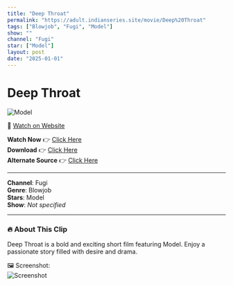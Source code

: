 ```yaml
---
title: "Deep Throat"
permalink: "https://adult.indianseries.site/movie/Deep%20Throat"
tags: ["Blowjob", "Fugi", "Model"]
show: ""
channel: "Fugi"
star: ["Model"]
layout: post
date: "2025-01-01"
---
```


# Deep Throat

![Model](https://shorts.desisins.com/wp-content/uploads/2023/12/Deep-Throat-DesiSins.com_.jpg)

🔗 [Watch on Website](https://adult.indianseries.site/movie/Deep%20Throat)

**Watch Now** 👉 [Click Here](https://adult.indianseries.site/movie/Deep%20Throat)  
**Download** 👉 [Click Here](https://adult.indianseries.site/movie/Deep%20Throat)  
**Alternate Source** 👉 [Click Here](https://adult.indianseries.site/movie/Deep%20Throat)

---

**Channel**: Fugi  
**Genre**: Blowjob  
**Stars**: Model  
**Show**: *Not specified*

---

### 🔥 About This Clip

Deep Throat is a bold and exciting short film featuring Model. Enjoy a passionate story filled with desire and drama.
 
🖼️ Screenshot:  
![Screenshot](https://shorts.desisins.com/wp-content/uploads/2023/12/Deep-Throat-DesiSins.com_.jpg)
